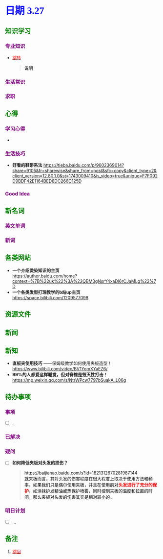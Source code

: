 ## <font color = blue face=楷体 size=6>日期 3.27 </font>

## <font color = green>知识学习 </font>
### <font color = purple>专业知识 </font>
+ <a id = "01-1">  [<font color = red>跳转</font>](#01-2)
   > <font color = o> 说明 </font>
### <font color = purple>生活常识 </font>

### <font color = purple>求职 </font>



## <font color = green>心得 </font>
### <font color = purple>学习心得 </font>
+ 
### <font color = purple>生活技巧 </font>
+ **好看的鞋带系法**
	https://tieba.baidu.com/p/9602369014?share=9105&fr=sharewise&share_from=post&sfc=copy&client_type=2&client_version=12.80.1.0&st=1743009410&is_video=true&unique=F7F092D9BDF42E1164BED8DC266C125D  
	
### <font color = purple>Good Idea </font>



## <font color = green>新名词 </font>
### <font color = purple>英文单词 </font>
### <font color = purple>新词 </font>



## <font color = green>各类网站 </font>
+ **一个介绍烫染知识的主页**  
	https://author.baidu.com/home?context=%7B%22uk%22%3A%22QBM3gNsrY4xaDl6rCJaMLg%22%7D  
+ **一个各类发型打理教学的b站up主页**  
	https://space.bilibili.com/1209577098	

## <font color = green>资源文件 </font>


## <font color = green>新闻 </font>


## <font color = green>新知 </font>
+ **直板夹使用技巧** ——保姆级教学如何使用夹板造型！ 
	https://www.bilibili.com/video/BV1YomXYaEZ6/
+ **99%的人都爱这样睡觉，但对脊椎是毁灭性打击！**  	
	https://mp.weixin.qq.com/s/NtrWPcw7797bSuakA_L06g

## <font color = green>待办事项 </font>
### <font color = purple>事项 </font>
- [ ] .
### <font color = purple>已解决 </font>
### <font color = purple>疑问 </font>
- [ ] **如何降低夹板对头发的损伤？**
	> <font color =o> https://baijiahao.baidu.com/s?id=1821312670281987144  
	就夹板而言，其对头发的伤害程度在很大程度上取决于使用方法和频率。如果我们只是偶尔使用夹板，并且在使用前对<font color =red>**头发进行了充分的保护**</font>，如涂抹护发精油或热保护喷雾，同时控制夹板的温度和拉直的时间，那么夹板对头发的伤害其实是相对较小的。
### <font color = purple>明日计划 </font>
- [ ] ...


## <font color = green>备注 </font>
  1. <a id ="01-2">[<font color = red>跳回</font>](#01-1)

<!--stackedit_data:
eyJoaXN0b3J5IjpbLTIyNTA4NzAxNiw3NDc3NTMxMzAsLTE5OD
E2OTM1MzYsLTE3NzEwNTM3NDUsLTEzODQ1MDMwNzgsLTIwMDgy
NjU5NzYsMTk3NTAyNTYyNCwxMTY0OTI2MTkxLDIwODIwNjYwOC
wxMTQxNTE3MTIsLTY3NzUzNDEwOCwtMTgyMjk0NjQ1Ml19
-->